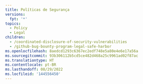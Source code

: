 ```yaml
---
title: Políticas de Segurança
versions:
  fpt: '*'
topics:
  - Policy
  - Legal
children:
  - /coordinated-disclosure-of-security-vulnerabilities
  - /github-bug-bounty-program-legal-safe-harbor
ms.openlocfilehash: 8aedcd1293c6367ec2edf748e5a80e4e6e17a56a
ms.sourcegitcommit: 93b306112b5cd5ce482d468a25c9961ad02f87ac
ms.translationtype: HT
ms.contentlocale: pt-BR
ms.lasthandoff: 08/29/2022
ms.locfileid: '144556450'
---
```


